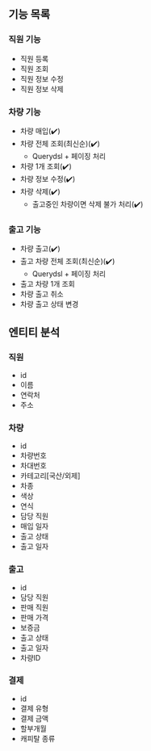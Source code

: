 ## 기능 목록
### 직원 기능
* 직원 등록
* 직원 조회
* 직원 정보 수정
* 직원 정보 삭제

### 차량 기능
* 차량 매입(✔️)
* 차량 전체 조회(최신순)(✔️)
  * Querydsl + 페이징 처리
* 차량 1개 조회(✔️)
* 차량 정보 수정(✔️)
* 차량 삭제(✔️)
  * 출고중인 차량이면 삭제 불가 처리(✔️)

### 출고 기능
* 차량 출고(✔️)
* 출고 차량 전체 조회(최신순)(✔️)
  * Querydsl + 페이징 처리
* 출고 차량 1개 조회
* 차량 출고 취소
* 차량 출고 상태 변경

## 엔티티 분석
### 직원
* id
* 이름
* 연락처
* 주소

### 차량
* id
* 차량번호
* 차대번호
* 카테고리[국산/외제]
* 차종
* 색상
* 연식
* 담당 직원
* 매입 일자
* 출고 상태
* 출고 일자

### 출고
* id
* 담당 직원
* 판매 직원
* 판매 가격
* 보증금
* 출고 상태
* 출고 일자
* 차량ID

### 결제
* id
* 결제 유형
* 결제 금액
* 할부개월
* 캐피탈 종류